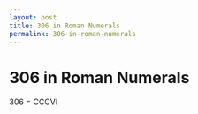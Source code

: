 ```yaml
---
layout: post
title: 306 in Roman Numerals
permalink: 306-in-roman-numerals
---
```


# 306 in Roman Numerals

306 = CCCVI
